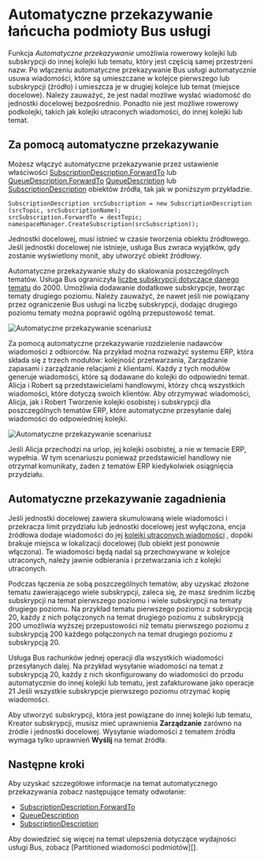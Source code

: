 <properties 
    pageTitle="Automatyczne przesyłanie dalej wiadomości podmioty Bus usługi | Microsoft Azure"
    description="Jak łańcuch kolejki lub innej subskrypcji do innej kolejki lub temat."
    services="service-bus"
    documentationCenter="na"
    authors="sethmanheim"
    manager="timlt"
    editor="" /> 
<tags 
    ms.service="service-bus"
    ms.devlang="na"
    ms.topic="article"
    ms.tgt_pltfrm="na"
    ms.workload="na"
    ms.date="09/29/2016"
    ms.author="sethm" />

# <a name="chaining-service-bus-entities-with-auto-forwarding"></a>Automatyczne przekazywanie łańcucha podmioty Bus usługi

Funkcja *Automatyczne przekazywanie* umożliwia rowerowy kolejki lub subskrypcji do innej kolejki lub tematu, który jest częścią samej przestrzeni nazw. Po włączeniu automatyczne przekazywanie Bus usługi automatycznie usuwa wiadomości, które są umieszczane w kolejce pierwszego lub subskrypcji (źródło) i umieszcza je w drugiej kolejce lub temat (miejsce docelowe). Należy zauważyć, że jest nadal możliwe wysłać wiadomość do jednostki docelowej bezpośrednio. Ponadto nie jest możliwe rowerowy podkolejki, takich jak kolejki utraconych wiadomości, do innej kolejki lub temat.

## <a name="using-auto-forwarding"></a>Za pomocą automatyczne przekazywanie

Możesz włączyć automatyczne przekazywanie przez ustawienie właściwości [SubscriptionDescription.ForwardTo][] lub [QueueDescription.ForwardTo][] [QueueDescription][] lub [SubscriptionDescription][] obiektów źródła, tak jak w poniższym przykładzie.

```
SubscriptionDescription srcSubscription = new SubscriptionDescription (srcTopic, srcSubscriptionName);
srcSubscription.ForwardTo = destTopic;
namespaceManager.CreateSubscription(srcSubscription));
```

Jednostki docelowej, musi istnieć w czasie tworzenia obiektu źródłowego. Jeśli jednostki docelowej nie istnieje, usługa Bus zwraca wyjątków, gdy zostanie wyświetlony monit, aby utworzyć obiekt źródłowy.

Automatyczne przekazywanie służy do skalowania poszczególnych tematów. Usługa Bus ograniczyła [liczbę subskrypcji dotyczące danego tematu](service-bus-quotas.md) do 2000. Umożliwia dodawanie dodatkowe subskrypcje, tworząc tematy drugiego poziomu. Należy zauważyć, że nawet jeśli nie powiązany przez ograniczenie Bus usługi na liczbę subskrypcji, dodając drugiego poziomu tematy można poprawić ogólną przepustowość temat.

![Automatyczne przekazywanie scenariusz][0]

Za pomocą automatyczne przekazywanie rozdzielenie nadawców wiadomości z odbiorców. Na przykład można rozważyć systemu ERP, która składa się z trzech modułów: kolejność przetwarzania, Zarządzanie zapasami i zarządzanie relacjami z klientami. Każdy z tych modułów generuje wiadomości, które są dodawane do kolejki do odpowiedni temat. Alicja i Robert są przedstawicielami handlowymi, którzy chcą wszystkich wiadomości, które dotyczą swoich klientów. Aby otrzymywać wiadomości, Alicja, jak i Robert Tworzenie kolejki osobistej i subskrypcji dla poszczególnych tematów ERP, które automatyczne przesyłanie dalej wiadomości do odpowiedniej kolejki.

![Automatyczne przekazywanie scenariusz][1]

Jeśli Alicja przechodzi na urlop, jej kolejki osobistej, a nie w temacie ERP, wypełnia. W tym scenariuszu ponieważ przedstawiciel handlowy nie otrzymał komunikaty, żaden z tematów ERP kiedykolwiek osiągnięcia przydziału.

## <a name="auto-forwarding-considerations"></a>Automatyczne przekazywanie zagadnienia

Jeśli jednostki docelowej zawiera skumulowaną wiele wiadomości i przekracza limit przydziału lub jednostki docelowej jest wyłączona, encja źródłowa dodaje wiadomości do jej [kolejki utraconych wiadomości](service-bus-dead-letter-queues.md) , dopóki brakuje miejsca w lokalizacji docelowej (lub obiekt jest ponownie włączona). Te wiadomości będą nadal są przechowywane w kolejce utraconych, należy jawnie odbierania i przetwarzania ich z kolejki utraconych.

Podczas łączenia ze sobą poszczególnych tematów, aby uzyskać złożone tematu zawierającego wiele subskrypcji, zaleca się, że masz średnim liczbę subskrypcji na temat pierwszego poziomu i wiele subskrypcji na tematy drugiego poziomu. Na przykład tematu pierwszego poziomu z subskrypcją 20, każdy z nich połączonych na temat drugiego poziomu z subskrypcją 200 umożliwia wyższej przepustowości niż tematu pierwszego poziomu z subskrypcją 200 każdego połączonych na temat drugiego poziomu z subskrypcją 20.

Usługa Bus rachunków jednej operacji dla wszystkich wiadomości przesyłanych dalej. Na przykład wysyłanie wiadomości na temat z subskrypcją 20, każdy z nich skonfigurowany do wiadomości do przodu automatycznie do innej kolejki lub tematu, jest zafakturowane jako operacje 21 Jeśli wszystkie subskrypcje pierwszego poziomu otrzymać kopię wiadomości.

Aby utworzyć subskrypcji, która jest powiązane do innej kolejki lub tematu, Kreator subskrypcji, musisz mieć uprawnienia **Zarządzanie** zarówno na źródle i jednostki docelowej. Wysyłanie wiadomości z tematem źródła wymaga tylko uprawnień **Wyślij** na temat źródła.

## <a name="next-steps"></a>Następne kroki

Aby uzyskać szczegółowe informacje na temat automatycznego przekazywania zobacz następujące tematy odwołanie:

- [SubscriptionDescription.ForwardTo][]
- [QueueDescription][]
- [SubscriptionDescription][]

Aby dowiedzieć się więcej na temat ulepszenia dotyczące wydajności usługi Bus, zobacz [Partitioned wiadomości podmiotów][].

  [QueueDescription.ForwardTo]: https://msdn.microsoft.com/library/azure/microsoft.servicebus.messaging.queuedescription.forwardto.aspx
  [SubscriptionDescription.ForwardTo]: https://msdn.microsoft.com/library/azure/microsoft.servicebus.messaging.subscriptiondescription.forwardto.aspx
  [QueueDescription]: https://msdn.microsoft.com/library/azure/microsoft.servicebus.messaging.queuedescription.aspx
  [SubscriptionDescription]: https://msdn.microsoft.com/library/azure/microsoft.servicebus.messaging.subscriptiondescription.aspx
  [0]: ./media/service-bus-auto-forwarding/IC628631.gif
  [1]: ./media/service-bus-auto-forwarding/IC628632.gif
  [Podzielony na partycje podmioty wiadomości]: service-bus-partitioning.md